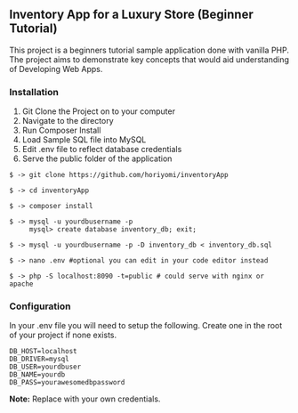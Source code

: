 ## Inventory App for a Luxury Store (Beginner Tutorial)

This project is a beginners tutorial sample application done with vanilla PHP. 
The project aims to demonstrate key concepts that would aid understanding of Developing Web Apps.


### Installation

1. Git Clone the Project on to your computer
2. Navigate to the directory
3. Run Composer Install
4. Load Sample SQL file into MySQL
5. Edit .env file to reflect database credentials
6. Serve the public folder of the application


```
$ -> git clone https://github.com/horiyomi/inventoryApp

$ -> cd inventoryApp

$ -> composer install

$ -> mysql -u yourdbusername -p
     mysql> create database inventory_db; exit;
    
$ -> mysql -u yourdbusername -p -D inventory_db < inventory_db.sql

$ -> nano .env #optional you can edit in your code editor instead

$ -> php -S localhost:8090 -t=public # could serve with nginx or apache
```

### Configuration

In your .env file you will need to setup the following. 
Create one in the root of your project if none exists.


```
DB_HOST=localhost
DB_DRIVER=mysql
DB_USER=yourdbuser
DB_NAME=yourdb
DB_PASS=yourawesomedbpassword

```

**Note:** Replace with your own credentials.